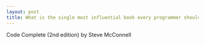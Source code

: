 ```yaml
---
layout: post
title: What is the single most influential book every programmer should read?
---
```


Code Complete (2nd edition) by Steve McConnell
